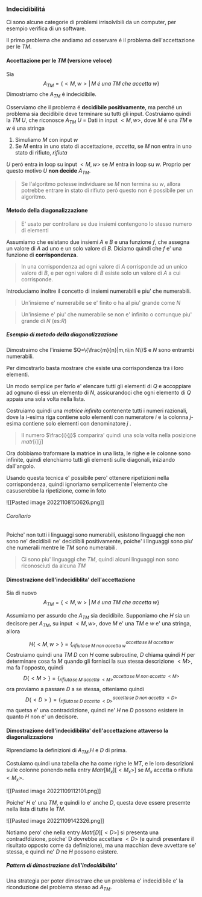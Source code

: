 ### Indecidibilitá
Ci sono alcune categorie di problemi irrisolvibili da un computer, per esempio verifica di un software.

Il primo problema che andiamo ad osservare é il problema dell'accettazione per le *TM*.

#### Accettazione per le *TM* (versione veloce)
Sia 
$$A_{TM}=\{<M,w>|\,M\;é\;una\;TM\;che\;accetta\;w\}$$
Dimostriamo che $A_{TM}$ é indecidibile.

Osserviamo che il problema é **decidibile positivamente**, ma perché un problema sia decidibile deve terminare su tutti gli input. 
Costruiamo quindi la *TM* $U$, che riconosce $A_{TM}$
$U$ = Dati in input $<M,w>$, dove $M$ é una *TM* e $w$ é una stringa
1. Simuliamo $M$ con input $w$
2. Se $M$ entra in uno stato di accettazione, $accetta$, se $M$ non entra in uno stato di rifiuto, $rifiuta$

$U$ peró entra in loop su input $<M,w>$ se $M$ entra in loop su $w$.
Proprio per questo motivo $U$ **non decide** $A_{TM}$.

> Se l'algoritmo potesse individuare se $M$ non termina su $w$, allora potrebbe entrare in stato di rifiuto peró questo non é possibile per un algoritmo.

#### Metodo della diagonalizzazione
> E' usato per controllare se due insiemi contengono lo stesso numero di elementi

Assumiamo che esistano due insiemi $A$ e $B$ e una funzione $f$, che assegna un valore di $A$ ad uno e un solo valore di $B$. Diciamo quindi che $f$ e' una funzione di **corrispondenza**.

> In una corrispondenza ad ogni valore di $A$ corrisponde ad un unico valore di $B$, e per ogni valore di $B$ esiste solo un valore di $A$ a cui corrisponde.

Introduciamo inoltre il concetto di insiemi numerabili e piu' che numerabili.

> Un'insieme e' numerabile se e' finito o ha al piu' grande come $N$

> Un'insieme e' piu' che numerabile se non e' infinito o comunque piu' grande di $N$ (es:$R$)

##### Esempio di metodo della diagonalizzazione
Dimostraimo che l'insieme $Q=\{\frac{m}{n}|m,n\in N\}$ e $N$ sono entrambi numerabili.

Per dimostrarlo basta mostrare che esiste una corrispondenza tra i loro elementi.

Un modo semplice per farlo e' elencare tutti gli elementi di $Q$ e accoppiare ad ognuno di essi un elemento di $N$, assicurandoci che ogni elemento di $Q$ appaia una sola volta nella lista.

Costruiamo quindi una *matrice infinita* contenente tutti i numeri razionali, dove la $i$-esima riga contiene solo elementi con numeratore $i$ e la colonna $j$-esima contiene solo elementi con denominatore $j$ .

> Il numero $\frac{i}{j}$ comparira' quindi una sola volta nella posizione $matr[i][j]$

Ora dobbiamo traformare la matrice in una lista, le righe e le colonne sono infinite, quindi elenchiamo tutti gli elementi sulle diagonali, iniziando dall'angolo.

Usando questa tecnica e' possibile pero' ottenere ripetizioni nella corrispondenza, quindi ignoriamo semplicemente l'elemento che casuserebbe la ripetizione, come in foto

![[Pasted image 20221108150626.png]]
###### Corollario
Poiche' non tutti i linguaggi sono numerabili, esistono linguaggi che non sono ne' decidibili ne' decidibili positivamente, poiche' i linguaggi sono piu' che numeraili mentre le *TM* sono numerabili.

> Ci sono piu' linguaggi che *TM*, quindi alcuni linguaggi non sono riconosciuti da alcuna *TM*

#### Dimostrazione dell'indecidiblita' dell'accettazione
Sia di nuovo
$$A_{TM}=\{<M,w>|\,M\;é\;una\;TM\;che\;accetta\;w\}$$

Assumiamo per assurdo che $A_{TM}$ sia decidibile.
Supponiamo che $H$ sia un decisore per $A_{TM}$, su input $<M,w>$, dove $M$ e' una *TM* e $w$ e' una stringa, allora

$$H\{<M,w>\}=\Big\{^{accetta\,se \;M\;accetta\,w}_{rifiuta\,se\;M\;non\;accetta\;w}$$
Costruiamo quindi una *TM* $D$ con $H$ come subroutine, $D$ chiama quindi $H$ per determinare cosa fa $M$ quando gli fornisci la sua stessa descrizione $<M>$, ma fa l'opposto, quindi 
$$D\{<M>\}=\Big\{^{accetta\,se\;M\;non\;accetta\;<M>}_{rifiuta\,se\;M\;accetta\;<M>}$$
ora proviamo a passare $D$ a se stessa, otteniamo quindi
$$D\{<D>\}=\Big\{^{accetta\,se\;D\;non\;accetta\;<D>}_{rifiuta\,se\;D\;accetta\;<D>}$$
ma quetsa e' una contraddizione, quindi ne' $H$ ne $D$ possono esistere in quanto $H$ non e' un decisore.

#### Dimostrazione dell'indecidibilita' dell'accettazione attaverso la diagonalizzazione

Riprendiamo la definizioni di $A_{TM}$,$H$ e $D$ di prima.

Costuiamo quindi una tabella che ha come righe le *MT*, e le loro descrizioni sulle colonne ponendo nella entry $Matr[M_x][<M_x>]$ se $M_x$ accetta o rifiuta $<M_x>$.

![[Pasted image 20221109112101.png]]

Poiche' $H$ e' una *TM*, e quindi lo e' anche $D$, questa deve essere presemte nella lista di tutte le *TM*. 

![[Pasted image 20221109142326.png]]

Notiamo pero' che nella entry $Matr[D][<D>]$ si presenta una contradfdizione, poiche' D dovrebbe accettare $<D>$ (e quindi presentare il risultato opposto come da definizione), ma una macchian deve avvettare se' stessa, e quindi ne' $D$ ne $H$ possono esistere.

##### Pattern di dimostrazione dell'indecidibilita'
Una strategia per poter dimostrare che un problema e' indecidibile e' la riconduzione del problema stesso ad $A_{TM}$.